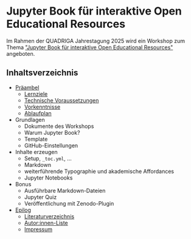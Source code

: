 # Jupyter Book für interaktive Open Educational Resources

Im Rahmen der QUADRIGA Jahrestagung 2025 wird ein Workshop zum Thema ["Jupyter Book für interaktive Open Educational Resources"](https://www.quadriga-dk.de/de/quadriga-jahresveranstaltung-2025/workshop-3-oer-templates-mit-jupyter-books) angeboten.


## Inhaltsverzeichnis
- [Präambel](pr%C3%A4ambel/toc.md)
  - [Lernziele](präambel/lernziele.md)
  - [Technische Voraussetzungen](präambel/technische_voraussetzungen.md)
  - [Vorkenntnisse](präambel/vorkenntnisse.md)
  - [Ablaufplan](präambel/ablaufplan.md)
- Grundlagen
  - Dokumente des Workshops
  - Warum Jupyter Book?
  - Template
  - GitHub-Einstellungen
- Inhalte erzeugen
  - Setup, `_toc.yml`, …
  - Markdown
  - weiterführende Typographie und akademische Affordances
  - Jupyter Notebooks
- Bonus
  - Ausführbare Markdown-Dateien
  - Jupyter Quiz
  - Veröffentlichung mit Zenodo-Plugin
- [Epilog](epilog/toc.md)
   - [Literaturverzeichnis](epilog/literaturverzeichnis.md)
   - [Autor:innen-Liste](epilog/autor_innen.md)
   - [Impressum](epilog/impressum.md)
